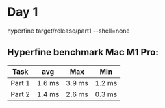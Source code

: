 # Day 1

hyperfine target/release/part1 --shell=none

## Hyperfine benchmark Mac M1 Pro:
| Task         | avg       | Max    |   Min   |
|--------------|-----------|--------|---------|
| Part 1       | 1.6 ms    | 3.9 ms | 1.2 ms  |
| Part 2       | 1.4 ms    | 2.6 ms | 0.3 ms  |
